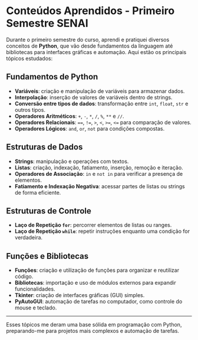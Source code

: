 # Conteúdos Aprendidos - Primeiro Semestre SENAI

Durante o primeiro semestre do curso, aprendi e pratiquei diversos conceitos de **Python**, que vão desde fundamentos da linguagem até bibliotecas para interfaces gráficas e automação. Aqui estão os principais tópicos estudados:

## Fundamentos de Python
- **Variáveis**: criação e manipulação de variáveis para armazenar dados.  
- **Interpolação**: inserção de valores de variáveis dentro de strings.  
- **Conversão entre tipos de dados**: transformação entre `int`, `float`, `str` e outros tipos.  
- **Operadores Aritméticos**: `+`, `-`, `*`, `/`, `%`, `**` e `//`.  
- **Operadores Relacionais**: `==`, `!=`, `>`, `<`, `>=`, `<=` para comparação de valores.  
- **Operadores Lógicos**: `and`, `or`, `not` para condições compostas.

## Estruturas de Dados
- **Strings**: manipulação e operações com textos.  
- **Listas**: criação, indexação, fatiamento, inserção, remoção e iteração.  
- **Operadores de Associação**: `in` e `not in` para verificar a presença de elementos.  
- **Fatiamento e Indexação Negativa**: acessar partes de listas ou strings de forma eficiente.

## Estruturas de Controle
- **Laço de Repetição `for`**: percorrer elementos de listas ou ranges.  
- **Laço de Repetição `while`**: repetir instruções enquanto uma condição for verdadeira.  

## Funções e Bibliotecas
- **Funções**: criação e utilização de funções para organizar e reutilizar código.  
- **Bibliotecas**: importação e uso de módulos externos para expandir funcionalidades.  
- **Tkinter**: criação de interfaces gráficas (GUI) simples.  
- **PyAutoGUI**: automação de tarefas no computador, como controle do mouse e teclado.

---

Esses tópicos me deram uma base sólida em programação com Python, preparando-me para projetos mais complexos e automação de tarefas.  
